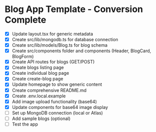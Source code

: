 # Blog App Template - Conversion Complete

- [x] Update layout.tsx for generic metadata
- [x] Create src/lib/mongodb.ts for database connection
- [x] Create src/lib/models/Blog.ts for blog schema
- [x] Create src/components folder and components (Header, BlogCard, BlogForm)
- [x] Create API routes for blogs (GET/POST)
- [x] Create blogs listing page
- [x] Create individual blog page
- [x] Create create-blog page
- [x] Update homepage to show generic content
- [x] Create comprehensive README.md
- [x] Create .env.local.example
- [x] Add image upload functionality (base64)
- [x] Update components for base64 image display
- [ ] Set up MongoDB connection (local or Atlas)
- [ ] Add sample blogs (optional)
- [ ] Test the app
